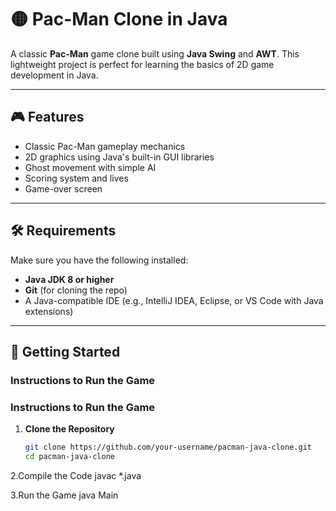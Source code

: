 # 🟡 Pac-Man Clone in Java

A classic **Pac-Man** game clone built using **Java Swing** and **AWT**. This lightweight project is perfect for learning the basics of 2D game development in Java.

---

## 🎮 Features

- Classic Pac-Man gameplay mechanics
- 2D graphics using Java's built-in GUI libraries
- Ghost movement with simple AI
- Scoring system and lives
- Game-over screen

---

## 🛠 Requirements

Make sure you have the following installed:

- **Java JDK 8 or higher**
- **Git** (for cloning the repo)
- A Java-compatible IDE (e.g., IntelliJ IDEA, Eclipse, or VS Code with Java extensions)

---

## 🚀 Getting Started
### Instructions to Run the Game

### Instructions to Run the Game

1. **Clone the Repository**
   ```bash
   git clone https://github.com/your-username/pacman-java-clone.git
   cd pacman-java-clone
   
2.Compile the Code
javac *.java

3.Run the Game
java Main


